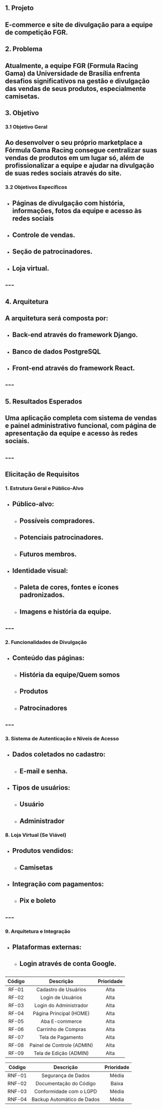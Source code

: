 ## 

## 1\. Projeto

## **E-commerce e site de divulgação para a equipe de competição FGR.**

## 2\. Problema

## **Atualmente, a equipe FGR (Formula Racing Gama) da Universidade de Brasília enfrenta desafios significativos na gestão e divulgação das vendas de seus produtos, especialmente camisetas.**

## 3\. Objetivo

### 3.1 Objetivo Geral

## **Ao desenvolver o seu próprio marketplace a Fórmula Gama Racing consegue centralizar suas vendas de produtos em um lugar só, além de profissionalizar a equipe e ajudar na divulgação de suas redes sociais através do site.**

### 3.2 Objetivos Específicos

* ## **Páginas de divulgação com história, informações, fotos da equipe e acesso às redes sociais**

* ## **Controle de vendas.**

* ## **Seção de patrocinadores.**

* ## **Loja virtual.**

## ---

## 4\. Arquitetura

## **A arquitetura será composta por:**

* ## **Back-end através do framework Django.**

* ## **Banco de dados PostgreSQL**

* ## **Front-end através do framework React.**

## ---

## 5\. Resultados Esperados

## **Uma aplicação completa com sistema de vendas e painel administrativo funcional, com página de apresentação da equipe e acesso às redes sociais.**

## ---

## Elicitação de Requisitos

### 1\. Estrutura Geral e Público-Alvo

* ## **Público-alvo:**

  * ## **Possíveis compradores.**

  * ## **Potenciais patrocinadores.**

  * ## **Futuros membros.**

* ## **Identidade visual:**

  * ## **Paleta de cores, fontes e ícones padronizados.**

  * ## **Imagens e história da equipe.**

## ---

### 2\. Funcionalidades de Divulgação

* ## **Conteúdo das páginas:**

  * ## **História da equipe/Quem somos**

  * ## **Produtos**

  * ## **Patrocinadores**

  ## 

## ---

### 3\. Sistema de Autenticação e Níveis de Acesso

* ## **Dados coletados no cadastro:**

  * ## **E-mail e senha.**

* ## **Tipos de usuários:**

  * ## **Usuário**

  * ## **Administrador**

### 8\. Loja Virtual (Se Viável)

* ## **Produtos vendidos:**

  * ## **Camisetas**

* ## **Integração com pagamentos:**

  * ## **Pix e boleto**

## ---

### 9\. Arquitetura e Integração

* ## **Plataformas externas:**

  * ## **Login através de conta Google.**

## 

##

| Código |         Descrição       | Prioridade |
| :--: | :------------------------------------: | :--------: |
| RF-01 | 	Cadastro de Usuários                | Alta |
| RF-02 | 	Login de Usuários                | Alta |
| RF-03 | 	Login do Administrador               | Alta |
| RF-04 | 	Página Principal (HOME)               | Alta |
| RF-05 | 	Aba E-commerce               | Alta |
| RF-06 | 	Carrinho de Compras               | Alta |
| RF-07 | 	Tela de Pagamento               | Alta |
| RF-08 | 	Painel de Controle (ADMIN)               | Alta |
| RF-09 | 	Tela de Edição (ADMIN)              | Alta |



| Código |         Descrição       | Prioridade |
| :--: | :------------------------------------: | :--------: |
| RNF-01 | 	Segurança de Dados                | Média |
| RNF-02 | 	Documentação do Código                | Baixa |
| RNF-03 | 	Conformidade com o LGPD               | Média |
| RNF-04 | 	Backup Automático de Dados              | Média |




